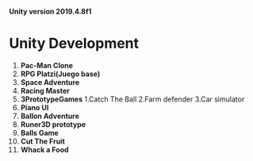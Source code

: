 **Unity version 2019.4.8f1**

# Unity Development

1. **Pac-Man Clone**
2. **RPG Platzi(Juego base)** 
3. **Space Adventure**
4. **Racing Master**
5. **3PrototypeGames**
	1.Catch The Ball
	2.Farm defender
	3.Car simulator
6. **Piano UI**
7. **Ballon Adventure**
8. **Runer3D prototype**
9. **Balls Game**
10. **Cut The Fruit**
11. **Whack a Food**
